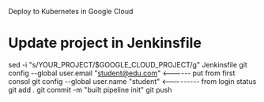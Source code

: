 Deploy to Kubernetes in Google Cloud


# Update project in Jenkinsfile

sed -i "s/YOUR_PROJECT/$GOOGLE_CLOUD_PROJECT/g" Jenkinsfile
git config --global user.email "student@edu.com"     <------ put from first consol 
git config --global user.name "student"               <--------- from login status
git add .
git commit -m "built pipeline init"
git push
